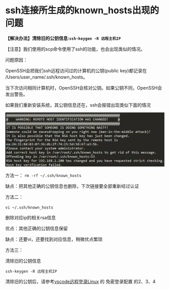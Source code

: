 # ssh连接所生成的known_hosts出现的问题

**【解决办法】清除旧的公钥信息:`ssh-keygen -R 远程主机IP`**

【注意】我们使用的scp命令使用了ssh的功能，也会出现类似的情况。

问题原因：

OpenSSH会把我们ssh远程访问过的计算机的公钥(public key)都记录在   /Users/user_name/.ssh/known_hosts。

当下次访问相同计算机时，OpenSSH会核对公钥。如果公钥不同，OpenSSH会发出警告。

如果我们重新安装系统，其公钥信息还在，ssh会报错出现类似下面的情况

![ssh连接所生成的known_hosts出现的问题](../markdown_imags/know_hosts出错.png)

方法一：
`rm -rf ~/.ssh/known_hosts`

缺点：把其他正确的公钥信息也删除，下次链接要全部重新经过认证


方法二：

`vi ~/.ssh/known_hosts`

删除对应ip的相关rsa信息

优点：其他正确的公钥信息保留

缺点：还要vi，还要找到对应信息，稍微优点繁琐


方法三：

清除旧的公钥信息

`ssh-keygen -R 远程主机IP`



清除旧的公钥后，请参考[vscode远程登录Linux](./vscode远程登录Linux.md) 的 免密登录配置 的2、3、4